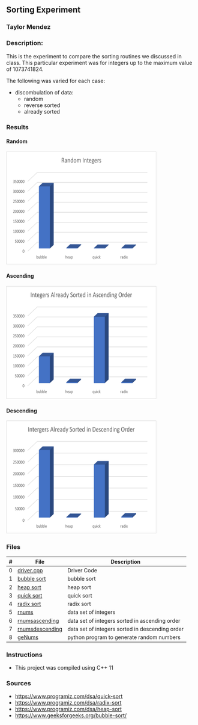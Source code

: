 ## Sorting Experiment
### Taylor Mendez 
### Description:

This is the experiment to compare the sorting routines
we discussed in class. This particular experiment was
for integers up to the maximum value of 1073741824.

The following was varied for each case:
- discombulation of data:
    - random
    - reverse sorted
    - already sorted

### Results
#### Random
<img src="Random.png" width="400" height="300">

#### Ascending
<img src="Ascending.png" width="400" height="300">

#### Descending
<img src="Descending.png" width="400" height="300">



### Files

|   #   | File                                       | Description                                                |
| :---: | ------------------------------------------ | ---------------------------------------------------------- |
|   0   | [driver.cpp](./main.cpp)                   | Driver Code                                                |
|   1   | [bubble sort](./bubbleSort.hpp)            | bubble sort                                                |
|   2   | [heap sort](./heapSort.hpp)                | heap sort                                                  |
|   3   | [quick sort](./quickSort.hpp)              | quick sort                                                 |
|   4   | [radix sort](./radixSort.hpp)              | radix sort                                                 |
|   5   | [rnums](./rnums.dat)                       | data set of integers                                       |
|   6   | [rnumsascending](./rnumsascending.dat)     | data set of integers sorted in ascending order             |
|   7   | [rnumsdescending](./rnumsdescending.dat)   | data set of integers sorted in descending order            |
|   8   | [geNums](./geNums.py)                      | python program to generate random numbers                  |


### Instructions

- This project was compiled using C++ 11

### Sources
- https://www.programiz.com/dsa/quick-sort
- https://www.programiz.com/dsa/radix-sort
- https://www.programiz.com/dsa/heap-sort
- https://www.geeksforgeeks.org/bubble-sort/
